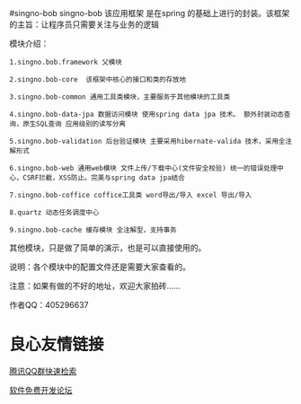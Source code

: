 #singno-bob
singno-bob 该应用框架 是在spring 的基础上进行的封装。该框架的主旨：让程序员只需要关注与业务的逻辑

模块介绍：


    1.singno.bob.framework 父模块
    
    2.singno.bob-core  该框架中核心的接口和类的存放地
    
    3.singno.bob-common 通用工具类模块，主要服务于其他模块的工具类
    
    4.singno.bob-data-jpa 数据访问模块 使用spring data jpa 技术。 额外封装动态查询，原生SQL查询 应用级别的读写分离
    
    5.singno.bob-validation 后台验证模块 主要采用hibernate-valida 技术，采用全注解形式
    
    6.singno.bob-web 通用web模块 文件上传/下载中心(文件安全校验) 统一的错误处理中心，CSRF拦截，XSS防止。完美与spring data jpa结合 
    
    7.singno.bob-coffice coffice工具类 word导出/导入 excel 导出/导入
    
    8.quartz 动态任务调度中心
    
    9.singno.bob-cache 缓存模块 全注解型，支持事务
    
    
    
其他模块，只是做了简单的演示，也是可以直接使用的。

说明：各个模块中的配置文件还是需要大家查看的。
    
注意：如果有做的不好的地址，欢迎大家拍砖......

作者QQ：405296637

 # 良心友情链接

[腾讯QQ群快速检索](http://u.720life.cn/s/8cf73f7c)

[软件免费开发论坛](http://u.720life.cn/s/bbb01dc0)